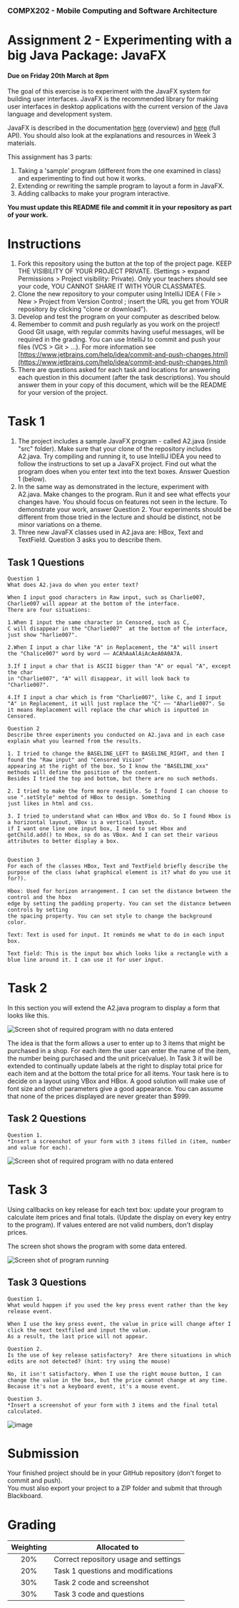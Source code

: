 ### COMPX202 -  Mobile Computing and Software Architecture
Assignment 2 - Experimenting with a big Java Package: JavaFX
========================================

#### Due on **Friday 20th March at 8pm**
 
The goal of this exercise is to experiment with the JavaFX system for building user interfaces.
JavaFX is the recommended library for making user interfaces in desktop applications with
the current version of the Java language and development system.

JavaFX is described in the documentation [here](https://openjfx.io/openjfx-docs/) (overview) and [here](https://openjfx.io/javadoc/11/) (full API).
You should also look at the explanations and resources in Week 3 materials.

This assignment has 3 parts:
 1. Taking a 'sample' program (different from the one examined in class) and experimenting to find out how it works.
 2. Extending or rewriting the sample program to layout a form in JavaFX.
 3. Adding callbacks to make your program interactive.

**You must update this README file and commit it in your repository as part of your work.**


Instructions
========

1. Fork this repository using the button at the top of the project page. KEEP THE VISIBILITY OF YOUR PROJECT PRIVATE. (Settings > expand Permissions > Project visibility: Private). Only your teachers should see your code, YOU CANNOT SHARE IT WITH YOUR CLASSMATES.
2. Clone the new repository to your computer using IntelliJ IDEA ( File > New > Project from Version Control ; insert the URL you get from YOUR repository by clicking "clone or download").  
3. Develop and test the program on your computer
as described below.
4. Remember to commit and push regularly as you work on the project!  Good Git usage, with regular commits having useful messages, will be required in the grading. You can use IntelliJ to commit and push your files (VCS > Git > ...). For more information see [https://www.jetbrains.com/help/idea/commit-and-push-changes.html](https://www.jetbrains.com/help/idea/commit-and-push-changes.html)
5. There are questions asked for each task and locations for answering each question in this document (after the task descriptions).  You should answer them in your copy of this document, which will be the README for your version of the project.


Task 1
======

1. The project includes a sample JavaFX program - called A2.java  (inside "src" folder). Make sure that your clone of the repository includes A2.java.  Try compiling and running it, to use IntelliJ IDEA you need to follow the instructions to set up a JavaFX project.  Find out what the program does when you enter text into the text boxes. Answer Question 1 (below).
2. In the same way as demonstrated in the lecture, experiment with A2.java.  Make changes to the program.  Run it and see what effects your changes have. You should focus on features not seen in the lecture.  To demonstrate your work, answer Question 2.  Your experiments should be different from those tried in the lecture and should be distinct, not be minor variations on a theme.
3. Three new JavaFX classes used in A2.java are:  HBox, Text and TextField.  Question 3 asks you to describe them.

Task 1 Questions
----------------

```
Question 1
What does A2.java do when you enter text?

When I input good characters in Raw input, such as Charlie007, 
Charlie007 will appear at the bottom of the interface.
There are four situations: 

1.When I input the same character in Censored, such as C, 
C will disappear in the "Charlie007"  at the bottom of the interface, 
just show "harlie007".

2.When I input a char like "A" in Replacement, the "A" will insert
the "Chalice007" word by word —— ACAhAaAlAiAcAeA0A0A7A. 

3.If I input a char that is ASCII bigger than "A" or equal "A", except the char 
in "Charlie007", "A" will disappear, it will look back to "Charlie007".
 
4.If I input a char which is from "Charlie007", like C, and I input
"A" in Replacement, it will just replace the "C" —— "Aharlie007". So
it means Replacement will replace the char which is inputted in Censored.

Question 2
Describe three experiments you conducted on A2.java and in each case explain what you learned from the results.

1. I tried to change the BASELINE_LEFT to BASELINE_RIGHT, and then I found the "Raw input" and "Censored Vision" 
appearing at the right of the box. So I know the "BASELINE_xxx" methods will define the position of the content.
Besides I tried the top and bottom, but there are no such methods.

2. I tried to make the form more readible. So I found I can choose to use ".setStyle" mehtod of HBox to design. Something
just likes in html and css.

3. I tried to understand what can HBox and VBox do. So I found Hbox is a horizontal layout, VBox is a vertical layout.
if I want one line one input box, I need to set Hbox and getChild.add() to Hbox, so do as VBox. And I can set their various 
attributes to better display a box.


Question 3
For each of the classes HBox, Text and TextField briefly describe the purpose of the class (what graphical element is it? what do you use it for?).

Hbox: Used for horizon arrangement. I can set the distance between the control and the hbox 
edge by setting the padding property. You can set the distance between controls by setting 
the spacing property. You can set style to change the background color.

Text: Text is used for input. It reminds me what to do in each input box.

Text field: This is the input box which looks like a rectangle with a blue line around it. I can use it for user input.

```

Task 2
======

In this section you will extend the A2.java program to display a form that looks like this.

![Screen shot of required program with no data entered](A2ProgramEmpty.png)

The idea is that the form allows a user to enter up to 3 items that might be purchased in a shop.  For each item the user can enter the name of the item, the number being purchased and the unit price(value).  In Task 3 it will be extended to continually update labels at the right to display total price for each item and at the bottom the total price for all items. Your task here is to decide on a layout using VBox and HBox.  A good solution will make use of font size and other parameters give a good appearance.  You can assume that none of the prices displayed are never greater than $999.


Task 2 Questions
----------------

```
Question 1.
*Insert a screenshot of your form with 3 items filled in (item, number and value for each).

```
![Screen shot of required program with no data entered](https://github.com/CharlieYoung-007/compx202-assignment2-31711055/blob/master/A2ProgramEmpty.jpeg)

Task 3
======

Using callbacks on key release for each text box: update your program to calculate item prices and final
totals.  (Update the display on every key entry to the program).  If values entered are not valid numbers,
don't display prices.


The screen shot shows the program with some data entered.

![Screen shot of program running](A2ProgramFilled.png)


Task 3 Questions
----------------

```
Question 1.
What would happen if you used the key press event rather than the key release event.

When I use the key press event, the value in price will change after I click the next textfiled and input the value.
As a result, the last price will not appear.

Question 2.
Is the use of key release satisfactory?  Are there situations in which edits are not detected? (hint: try using the mouse)

No, it isn't satisfactory. When I use the right mouse button, I can change the value in the box, but the price cannot change at any time. 
Because it's not a keyboard event, it's a mouse event.

Question 3.
*Insert a screenshot of your form with 3 items and the final total calculated.

```
![image](https://github.com/CharlieYoung-007/compx202-assignment2-31711055/blob/master/task3.png)

Submission
==========

Your finished project should be in your GitHub repository (don't forget to commit and push).  
You must also export your project to a ZIP folder and submit that through Blackboard.


Grading
=======

| Weighting | Allocated to |
|:----------:|------|
| 20% | Correct repository usage and settings |
| 20% | Task 1 questions and modifications |
| 30% | Task 2 code and screenshot |
| 30% | Task 3 code and questions |
